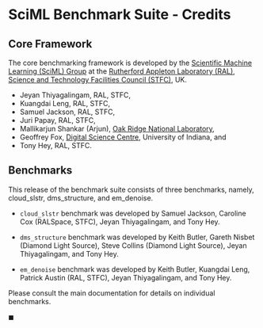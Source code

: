 # SciML Benchmark Suite - Credits

## Core Framework 

The core benchmarking framework is developed by the [Scientific Machine Learning (SciML) Group](https://bityl.co/67iG) at the [Rutherford Appleton Laboratory (RAL)](https://bit.ly/2FA5X5l), [Science and Technology Facilities Council (STFC)](https://stfc.ukri.org/index.cfm), UK. 

- Jeyan Thiyagalingam, RAL, STFC,
- Kuangdai Leng, RAL, STFC,
- Samuel Jackson, RAL, STFC,
- Juri Papay, RAL, STFC,
- Mallikarjun Shankar (Arjun), [Oak Ridge National Laboratory](https://www.ornl.gov/),
- Geoffrey Fox, [Digital Science Centre](https://www.dsc.soic.indiana.edu/), University of Indiana, and
- Tony Hey, RAL, STFC.

## Benchmarks 

This release of the benchmark suite consists of three benchmarks, namely, cloud_slstr, dms_structure, and em_denoise. 


* `cloud_slstr` benchmark was developed by Samuel Jackson, Caroline Cox (RALSpace, STFC), Jeyan Thiyagalingam, and Tony Hey.

* `dms_structure` benchmark was developed by Keith Butler, Gareth Nisbet (Diamond Light Source), Steve Collins (Diamond Light Source), Jeyan Thiyagalingam, and Tony Hey.

* `em_denoise` benchmark was developed by Keith Butler, Kuangdai Leng, Patrick Austin (RAL, STFC), Jeyan Thiyagalingam, and Tony Hey.

Please consult the main documentation for details on individual benchmarks. 

◼︎
